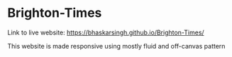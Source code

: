 # Brighton-Times
Link to live website:  https://bhaskarsingh.github.io/Brighton-Times/

This website is made responsive using mostly fluid and off-canvas pattern
